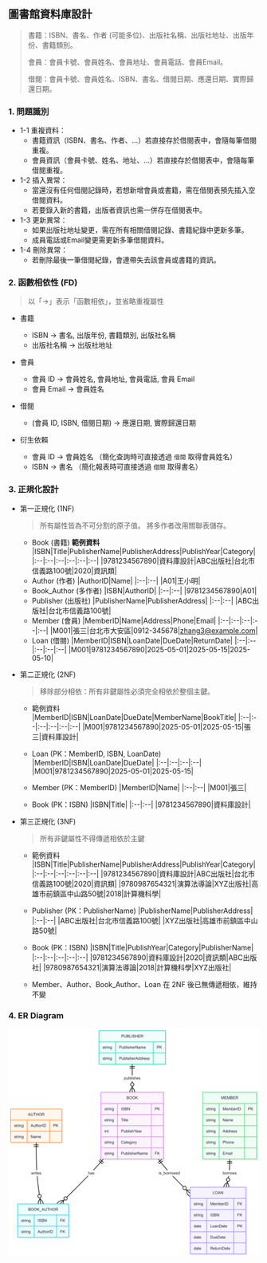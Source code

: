 ## 圖書館資料庫設計
> 書籍：ISBN、書名、作者 (可能多位)、出版社名稱、出版社地址、出版年份、書籍類別。
> 
> 會員：會員卡號、會員姓名、會員地址、會員電話、會員Email。
> 
> 借閱：會員卡號、會員姓名、ISBN、書名、借閱日期、應還日期、實際歸還日期。
### 1. 問題識別
* 1-1 重複資料：
    * 書籍資訊（ISBN、書名、作者、...）若直接存於借閱表中，會隨每筆借閱重複。
    * 會員資訊（會員卡號、姓名、地址、...）若直接存於借閱表中，會隨每筆借閱重複。
* 1-2 插入異常：
    * 當還沒有任何借閱記錄時，若想新增會員或書籍，需在借閱表預先插入空借閱資料。
    * 若要錄入新的書籍，出版者資訊也需一併存在借閱表中。
* 1-3 更新異常：
    * 如果出版社地址變更，需在所有相關借閱記錄、書籍紀錄中更新多筆。
    * 成員電話或Email變更需更新多筆借閱資料。
* 1-4 刪除異常：
    * 若刪除最後一筆借閱紀錄，會連帶失去該會員或書籍的資訊。
### 2. 函數相依性 (FD)
> 以「→」表示「函數相依」，並省略重複屬性
* 書籍
    * ISBN → 書名, 出版年份, 書籍類別, 出版社名稱
    * 出版社名稱 → 出版社地址

* 會員
    * 會員 ID → 會員姓名, 會員地址, 會員電話, 會員 Email
    * 會員 Email → 會員姓名
* 借閱 
    * (會員 ID, ISBN, 借閱日期) → 應還日期, 實際歸還日期

* 衍生依賴
    * 會員 ID → 會員姓名  （簡化查詢時可直接透過 `借閱` 取得會員姓名）
    * ISBN → 書名  （簡化報表時可直接透過 `借閱` 取得書名）
### 3. 正規化設計
* 第一正規化 (1NF)
    > 所有屬性皆為不可分割的原子值。
    > 將多作者改用關聯表儲存。
    * Book (書籍)   **範例資料** 
      |ISBN|Title|PublisherName|PublisherAddress|PublishYear|Category|
        |:--|:--|:--|:--|:--|:--|
        |9781234567890|資料庫設計|ABC出版社|台北市信義路100號|2020|資訊類|
    * Author (作者)
        |AuthorID|Name|
        |:--|:--|
        |A01|王小明|
    * Book_Author (多作者)
        |ISBN|AuthorID|
        |:--|:--|
        |9781234567890|A01|
    * Publisher (出版社)
        |PublisherName|PublisherAddress|
        |:--|:--|
        |ABC出版社|台北市信義路100號|
    * Member (會員)
        |MemberID|Name|Address|Phone|Email|
        |:--|:--|:--|:--|:--|
        |M001|張三|台北市大安區|0912-345678|zhang3@example.com|
    * Loan (借閱)
        |MemberID|ISBN|LoanDate|DueDate|ReturnDate|
        |:--|:--|:--|:--|:--|
        |M001|9781234567890|2025-05-01|2025-05-15|2025-05-10|
* 第二正規化 (2NF)
    > 移除部分相依：所有非鍵屬性必須完全相依於整個主鍵。

    * 範例資料
        |MemberID|ISBN|LoanDate|DueDate|MemberName|BookTitle|
        |:--|:--|:--|:--|:--|:--|
        |M001|9781234567890|2025-05-01|2025-05-15|張三|資料庫設計|

    * Loan (PK：MemberID, ISBN, LoanDate)
        |MemberID|ISBN|LoanDate|DueDate|
        |:--|:--|:--|:--|
        |M001|9781234567890|2025-05-01|2025-05-15|

    * Member (PK：MemberID)
        |MemberID|Name|
        |:--|:--|
        |M001|張三|

    * Book (PK：ISBN)
        |ISBN|Title|
        |:--|:--|
        |9781234567890|資料庫設計|

* 第三正規化 (3NF)
    > 所有非鍵屬性不得傳遞相依於主鍵

    * 範例資料
      |ISBN|Title|PublisherName|PublisherAddress|PublishYear|Category|
        |:--|:--|:--|:--|:--|:--|
        |9781234567890|資料庫設計|ABC出版社|台北市信義路100號|2020|資訊類|
        |9780987654321|演算法導論|XYZ出版社|高雄市前鎮區中山路50號|2018|計算機科學|

    * Publisher (PK：PublisherName)
        |PublisherName|PublisherAddress|
        |:--|:--|
        |ABC出版社|台北市信義路100號|
        |XYZ出版社|高雄市前鎮區中山路50號|

    * Book (PK：ISBN)
        |ISBN|Title|PublishYear|Category|PublisherName|
        |:--|:--|:--|:--|:--|
        |9781234567890|資料庫設計|2020|資訊類|ABC出版社|
        |9780987654321|演算法導論|2018|計算機科學|XYZ出版社|
    * Member、Author、Book_Author、Loan 在 2NF 後已無傳遞相依，維持不變

### 4. ER Diagram
![ERD-01](https://github.com/kevin083177/mariadb-lab05/blob/main/Lab-05_1/ERD-01.png)